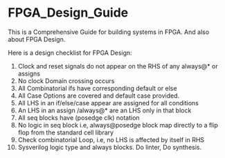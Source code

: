 # FPGA_Design_Guide
This is a Comprehensive Guide for building systems in FPGA. And also about FPGA Design.


Here is a design checklist for FPGA Design:
1. Clock and reset signals do not appear on the RHS of any always@* or assigns 
2. No clock Domain crossing occurs
3. All Combinatorial ifs have corresponding default or else 
4. All Case Options are covered and default case provided.
5. All LHS in an if/else/case appear are assigned for all conditions 
6. An LHS in an assign /always@* are an LHS only in that block
7. All seq blocks have (posedge clk) notation
8. No logic in seq block i.e, always@posedge block map directly to a flip flop from the standard cell library
9. Check combinatorial Loop, i.e, no LHS is affected by itself in RHS
10. Sysverilog logic type and always blocks. Do linter, Do synthesis.
